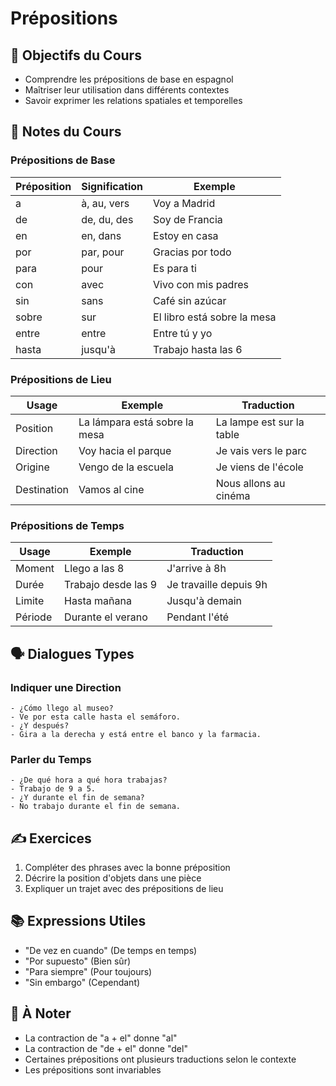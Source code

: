 # Prépositions

## 🎯 Objectifs du Cours
- Comprendre les prépositions de base en espagnol
- Maîtriser leur utilisation dans différents contextes
- Savoir exprimer les relations spatiales et temporelles

## 📝 Notes du Cours

### Prépositions de Base
| Préposition | Signification | Exemple |
|------------|---------------|----------|
| a | à, au, vers | Voy a Madrid |
| de | de, du, des | Soy de Francia |
| en | en, dans | Estoy en casa |
| por | par, pour | Gracias por todo |
| para | pour | Es para ti |
| con | avec | Vivo con mis padres |
| sin | sans | Café sin azúcar |
| sobre | sur | El libro está sobre la mesa |
| entre | entre | Entre tú y yo |
| hasta | jusqu'à | Trabajo hasta las 6 |

### Prépositions de Lieu
| Usage | Exemple | Traduction |
|-------|----------|------------|
| Position | La lámpara está sobre la mesa | La lampe est sur la table |
| Direction | Voy hacia el parque | Je vais vers le parc |
| Origine | Vengo de la escuela | Je viens de l'école |
| Destination | Vamos al cine | Nous allons au cinéma |

### Prépositions de Temps
| Usage | Exemple | Traduction |
|-------|----------|------------|
| Moment | Llego a las 8 | J'arrive à 8h |
| Durée | Trabajo desde las 9 | Je travaille depuis 9h |
| Limite | Hasta mañana | Jusqu'à demain |
| Période | Durante el verano | Pendant l'été |

## 🗣️ Dialogues Types

### Indiquer une Direction
```español
- ¿Cómo llego al museo?
- Ve por esta calle hasta el semáforo.
- ¿Y después?
- Gira a la derecha y está entre el banco y la farmacia.
```

### Parler du Temps
```español
- ¿De qué hora a qué hora trabajas?
- Trabajo de 9 a 5.
- ¿Y durante el fin de semana?
- No trabajo durante el fin de semana.
```

## ✍️ Exercices
1. Compléter des phrases avec la bonne préposition
2. Décrire la position d'objets dans une pièce
3. Expliquer un trajet avec des prépositions de lieu

## 📚 Expressions Utiles
- "De vez en cuando" (De temps en temps)
- "Por supuesto" (Bien sûr)
- "Para siempre" (Pour toujours)
- "Sin embargo" (Cependant)

## 📌 À Noter
- La contraction de "a + el" donne "al"
- La contraction de "de + el" donne "del"
- Certaines prépositions ont plusieurs traductions selon le contexte
- Les prépositions sont invariables
